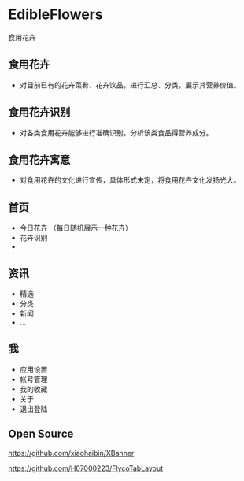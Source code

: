 # EdibleFlowers
食用花卉

## 食用花卉
- 对目前已有的花卉菜肴、花卉饮品，进行汇总、分类，展示其营养价值。

## 食用花卉识别
- 对各类食用花卉能够进行准确识别，分析该类食品得营养成分。

## 食用花卉寓意
- 对食用花卉的文化进行宣传，具体形式未定，将食用花卉文化发扬光大。


## 首页

- 今日花卉 （每日随机展示一种花卉）
- 花卉识别
- 

## 资讯

- 精选
- 分类
- 新闻
- ...

## 我

- 应用设置
- 帐号管理
- 我的收藏
- 关于
- 退出登陆

## Open Source

https://github.com/xiaohaibin/XBanner

https://github.com/H07000223/FlycoTabLayout
